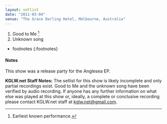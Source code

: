 ```yaml
---
layout: setlist
date: "2011-03-04"
venue: "The Grace Darling Hotel, Melbourne, Australia"
---
```


 1. Good to Me
    [^1]
 2. Unknown song

<!--snippet-->
* footnotes
{:footnotes}

[^1]: Earliest known performance.


#### Notes

This show was a release party for the Anglesea EP.

**KGLW.net Staff Notes:**
The setlist for this show is likely incomplete and only partial recordings exist. Good to Me and the unknown song have been verified by audio recording. If anyone has any further information on what else was played at this show or, ideally, a complete or conclusive recording please contact KGLW.net staff at [kglw.net@gmail.com](email:kglw.net@gmail.com).
